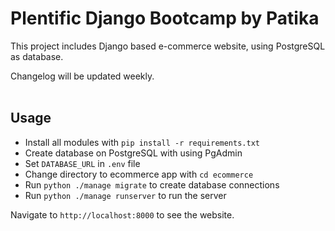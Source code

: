 # Plentific Django Bootcamp by Patika
This project includes Django based e-commerce website, using PostgreSQL as database.

Changelog will be updated weekly.
<br><br>
## Usage
- Install all modules with `pip install -r requirements.txt`
- Create database on PostgreSQL with using PgAdmin
- Set `DATABASE_URL` in `.env` file
- Change directory to ecommerce app with `cd ecommerce`
- Run `python ./manage migrate` to create database connections
- Run `python ./manage runserver` to run the server

Navigate to `http://localhost:8000` to see the website.